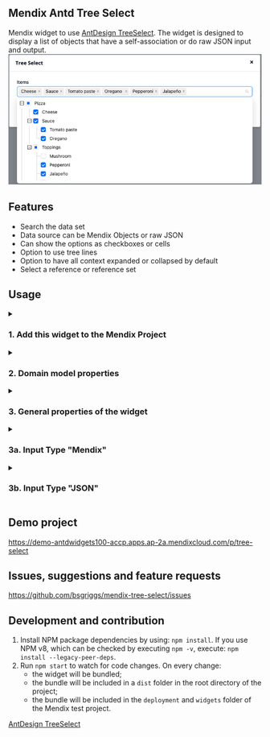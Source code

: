 ## Mendix Antd Tree Select
Mendix widget to use [AntDesign TreeSelect](https://ant.design/components/tree-select). The widget is designed to display a list of objects that have a self-association or do raw JSON input and output.  
![Demo image](https://github.com/bsgriggs/mendix-tree-select/blob/media/DemoImage.png)  

## Features
- Search the data set
- Data source can be Mendix Objects or raw JSON
- Can show the options as checkboxes or cells
- Option to use tree lines
- Option to have all context expanded or collapsed by default
- Select a reference or reference set

## Usage
<details>
<summary><h3>1. Add this widget to the Mendix Project</h3></summary>

1. Download the mpk file from [GitHub](https://github.com/bsgriggs/mendix-tree-select/releases) or the Mendix Marketplace.
2. Copy the mpk file to your Mendix Project directory `{YourMendixProjectFolder}/widgets/`.
3. Open your Mendix Project with Mendix Studio Pro and click on the menu `Menu > App > Synchronize App Directory`.
 
</details>
<details>
<summary><h3>2. Domain model properties</h3></summary>

The entity you want to display must include an attribute that uniquely identifies an object. For me, this is the ItemNo AutoNumber.  
![Domain](https://github.com/bsgriggs/mendix-tree-select/blob/media/Domain.png)  
*Note:*
- The "Item" entity will be displayed in the dropdown
- The "ItemSelection" entity is the owner of the association that is set when option(s) are selected
- If you are using Input Type "JSON", you will need 2 non-persistent entities to store the state of the widget and manage the selected objects

</details>
<details>
<summary><h3>3. General properties of the widget</h3></summary>
 
 ![Customization](https://github.com/bsgriggs/mendix-tree-select/blob/media/Customization.png)  
*Note: Checkable is only allowed if Reference Type = Reference Set*
![Selectable Objects Common](https://github.com/bsgriggs/mendix-tree-select/blob/media/SelectableObjects_Common.png)  
**Input Type** - How the widget expects to receive the selectable objects and how the widget sets the selected value. Detailed setup for both types below.  
**Reference type** - Should the user be able to select a list of options of only one option?
**Selection Type** - Determines which items get returned if a parent and all of its children are selected
<table>
 <tr>
  <td>All</td>
  <td>Parent only</td>
  <td>Children only</td>
 </tr>
  <td> <img src="https://github.com/bsgriggs/mendix-tree-select/blob/media/SelectionType_All.png"  alt="Selection Type All" width="100%" height="auto" ></td>
 <td> <img src="https://github.com/bsgriggs/mendix-tree-select/blob/media/SelectionType_Parent.png"  alt="Selection Type Parent" width="100%" height="auto" ></td>
 <td> <img src="https://github.com/bsgriggs/mendix-tree-select/blob/media/SelectionType_Children.png"  alt="Selection Type Children" width="100%" height="auto" ></td>
</table>
 
</details>
<details>
<summary><h3>3a. Input Type "Mendix"</h3></summary>
 
 The widget will generate the widget's structure using the selected data source. 
![Mendix Selectable Objects](https://github.com/bsgriggs/mendix-tree-select/blob/media/SelectableObjects_Mendix.png)  
*Note:* 
- Parent key must be the SAME attribute as the key but navigates across the self-association. It is used to match each child with by its parent's key
- If the parent key for an object is empty or is not found, the widget will display that record as a root option
- Association is the reference set on the page object that get set when the user selects an option
- Large data sets can run into performance issues while converting the data, consider using JSON mode
 
</details>
<details>
<summary><h3>3b. Input Type "JSON"</h3></summary>
 
![JSON Selectable Objects](https://github.com/bsgriggs/mendix-tree-select/blob/media/SelectableObjects_JSON.png)  
**Tree data type** - Controls which JSON structure the widget expects.  
<table>
<tr>
<td> Flat </td> <td> Tree </td>
</tr>
<tr>
<td>
 
```json
[
    {
        "label": "",
        "value": 0,
        "id": 0,
        "pId": 0
    }
]
```

</td>
<td>

```json
[
    {
        "label": "Node1",
        "value": 0,
        "children": [
            {
                "label": "Child Node1",
                "value": 0,
                "children": [
                    {
                        "label": "Grand Child Node1",
                        "value": 0
                    }
                ]
            }
        ]
    }
]
```
 
<p>Note: You can add as much depth as you need. Just add more children to the lowest level of the JSON structure</p>

</td>
</tr>
</table>
 
 1. Create a JSON Structure using the JSON Snippets above. If your unique identifier is a string, change the integers in the structures below to also be a string.  
 2. Wrap the widget with a data view.  
![Sample page](https://github.com/bsgriggs/mendix-tree-select/blob/media/SamplePage.png)  
 The functionality of DS_TreeSelectHelper and the On Change action depends on the reference type: reference or reference set:
 
 <details>
<summary><h3>JSON Reference</h3></summary>
  
  3. DS_TreeSelectHelper returns the TreeSelectHelper from the domain model above.  
![DS_TreeSelectHelper](https://github.com/bsgriggs/mendix-tree-select/blob/media/DS_TreeSelectHelper_Ref.png)  
  3a. Retrieve across the reference you're going to set to see if there is already a value. **If there is no current value, be sure to set $TreeSelectHelper/Selected as *empty*. Setting '' does not work.**  
  3b. For Tree Data Type "Flat", retrieve all the objects you want displayed. For Tree Data Type "Tree", ONLY retrieve the root level objects. Children will be retrieved by the subsequent export mapping.  
  3c. Use an export mapping to get the JSON structure for your selectable objects. These should be based on the JSON structures in the Tree Data Type section above.   
<table>
 <tr>
  <td>Flat</td>
  <td>Tree</td>
 </tr>
  <td> 
   <img src="https://github.com/bsgriggs/mendix-tree-select/blob/media/Export_Flat.png"  alt="Export flat" width="100%" height="auto" >
   <p>Label - the text shown for the option</p>
   <p>Value & Id & PId - should all be the SAME unique identifier for the object</p>
   <p>PId must have a conversion Microflow get the parent's unique identifer. Example: </p>
   <img src="https://github.com/bsgriggs/mendix-tree-select/blob/media/MAP_Item_ParentID.png" alt="Get parent id" width="100%" height="auto" >
   <p></p>
 </td>
 <td> 
  <img src="https://github.com/bsgriggs/mendix-tree-select/blob/media/Export_Tree.png"  alt="Export tree" width="100%" height="auto" >
  <p>The first JsonObject should be Method: Parameter. All subsequent children should be Method: By Microflow to get the list of those children's children. Example: </p>
  <img src="https://github.com/bsgriggs/mendix-tree-select/blob/media/MAP_Item_Children.png" alt="Get children" width="100%" height="auto" >
  <p></p>
 </td>
</table>
  
4. Add an on change microflow that converts the JSON stored on the "selected attribute" back to Mendix objects.  
![on change](https://github.com/bsgriggs/mendix-tree-select/blob/media/ACT_ItemSelection_OnChange_Ref.png)  
4a. If trim($TreeSelectHelper/Selected) != '', then retrieve the original object by the unique identifier on $TreeSelectHelper/Selected.  
4b. Otherwise, set the association as empty.  
  
</details>
 
  <details>
<summary><h3>JSON Reference Set</h3></summary>
   
3. DS_TreeSelectHelper returns the TreeSelectHelper from the domain model above.  
![DS_TreeSelectHelper](https://github.com/bsgriggs/mendix-tree-select/blob/media/DS_TreeSelectHelper_RefSet.png)  
3a. Retrieve across the reference you're going to set to see if there is already a value. Export that list by creating a JSON Structure with the following. If your unique identifier is a string, encase the 1 with quotation marks.  
```json
[1]
```
Then, use that JSON Structure to create the following Import and Export Mappings. "Value" should be your entity's unique identifier ... in my case ItemNo.  
<table>
 <tr>
  <td>Import</td>
  <td>Export</td>
 </tr>
  <td> <img src="https://github.com/bsgriggs/mendix-tree-select/blob/media/Import_Selection.png"  alt="Import selection" width="100%" height="auto" ></td>
 <td> <img src="https://github.com/bsgriggs/mendix-tree-select/blob/media/Export_Selection.png"  alt="Export selection" width="100%" height="auto" ></td>
</table>
   
3b. For Tree Data Type "Flat", retrieve all the objects you want displayed. For Tree Data Type "Tree", ONLY retrieve the root level objects. Children will be retrieved by the subsequent export mapping.  
3c. Use an export mapping to get the JSON structure for your selectable objects. These should be based on the JSON structures in the Tree Data Type section above.   
<table>
 <tr>
  <td>Flat</td>
  <td>Tree</td>
 </tr>
  <td> 
   <img src="https://github.com/bsgriggs/mendix-tree-select/blob/media/Export_Flat.png"  alt="Export flat" width="100%" height="auto" >
   <p>Label - the text shown for the option</p>
   <p>Value & Id & PId - should all be the SAME unique identifier for the object</p>
   <p>PId must have a conversion Microflow get the parent's unique identifer. Example: </p>
   <img src="https://github.com/bsgriggs/mendix-tree-select/blob/media/MAP_Item_ParentID.png" alt="Get parent id" width="100%" height="auto" >
   <p></p>
 </td>
 <td> 
  <img src="https://github.com/bsgriggs/mendix-tree-select/blob/media/Export_Tree.png"  alt="Export tree" width="100%" height="auto" >
  <p>The first JsonObject should be Method: Parameter. All subsequent children should be Method: By Microflow to get the list of those children's children. Example: </p>
  <img src="https://github.com/bsgriggs/mendix-tree-select/blob/media/MAP_Item_Children.png" alt="Get children" width="100%" height="auto" >
  <p></p>
 </td>
</table>
   
4. Add an on change microflow that converts the JSON stored on the "selected attribute" back to Mendix objects.  
![on change](https://github.com/bsgriggs/mendix-tree-select/blob/media/ACT_ItemSelection_OnChange_RefSet.png)  
4a. Use the Import mapping from #3a and import from $TreeSelectHelper/Selected.  
4b. Iterate that list and retrieve the original objects by their unique identifier attribute.  
4c. Change the page object's reference set to the list retrieve by the loop.  
   
</details>
 
</details>

## Demo project
https://demo-antdwidgets100-accp.apps.ap-2a.mendixcloud.com/p/tree-select

## Issues, suggestions and feature requests
https://github.com/bsgriggs/mendix-tree-select/issues

## Development and contribution

1. Install NPM package dependencies by using: `npm install`. If you use NPM v8, which can be checked by executing `npm -v`, execute: `npm install --legacy-peer-deps`.
2. Run `npm start` to watch for code changes. On every change:
    - the widget will be bundled;
    - the bundle will be included in a `dist` folder in the root directory of the project;
    - the bundle will be included in the `deployment` and `widgets` folder of the Mendix test project.

[AntDesign TreeSelect](https://ant.design/components/tree-select)

